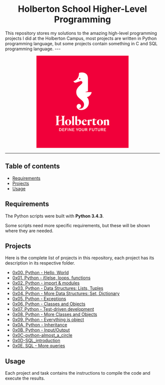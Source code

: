 <h1 align="center">Holberton School Higher-Level Programming</h1>
This repository stores my solutions to the amazing high-level programming projects I did at the Holberton Campus, most projects are written in Python programming language, but some projects contain something in C and SQL programming language.
---

<p align="center">
<a target="_blank" href="https://www.holbertonschool.com/campuses/montevideo"><img src="https://github.com/Ouyei/holbertonschool-higher_level_programming/blob/main/holberton.jpg"></a>
</p>

---

## Table of contents
- [Requirements](#requirements)
- [Projects](#projects)
- [Usage](#usage)

## Requirements

The Python scripts were built with **Python 3.4.3**.

Some scripts need more specific requirements, but these will be shown where they are needed.

## Projects
Here is the complete list of projects in this repository, each project has its description in its respective folder.

* [0x00. Python - Hello, World](https://github.com/Ouyei/holbertonschool-higher_level_programming/tree/main/0x00-python-hello_world)
* [0x01. Python - if/else, loops, functions](https://github.com/Ouyei/holbertonschool-higher_level_programming/tree/main/0x01-python-if_else_loops_functions)
* [0x02. Python - import & modules](https://github.com/Ouyei/holbertonschool-higher_level_programming/tree/main/0x02-python-import_modules)
* [0x03. Python - Data Structures: Lists, Tuples](https://github.com/Ouyei/holbertonschool-higher_level_programming/tree/main/0x03-python-data_structures)
* [0x04. Python - More Data Structures: Set, Dictionary](https://github.com/Ouyei/holbertonschool-higher_level_programming/tree/main/0x04-python-more_data_structures)
* [0x05. Python - Exceptions](https://github.com/Ouyei/holbertonschool-higher_level_programming/tree/main/0x05-python-exceptions)
* [0x06. Python - Classes and Objects](https://github.com/Ouyei/holbertonschool-higher_level_programming/tree/main/0x06-python-classes)
* [0x07. Python - Test-driven development](https://github.com/Ouyei/holbertonschool-higher_level_programming/tree/main/0x07-python-test_driven_development)
* [0x08. Python - More Classes and Objects](https://github.com/Ouyei/holbertonschool-higher_level_programming/tree/main/0x08-python-more_classes)
* [0x09. Python - Everything is object](https://github.com/Ouyei/holbertonschool-higher_level_programming/tree/main/0x09-python-everything_is_object)
* [0x0A. Python - Inheritance](https://github.com/Ouyei/holbertonschool-higher_level_programming/tree/main/0x0A-python-inheritance)
* [0x0B. Python - Input/Output](https://github.com/Ouyei/holbertonschool-higher_level_programming/tree/main/0x0B-python-input_output)
* [0x0C-python-almost_a_circle](https://github.com/Ouyei/holbertonschool-higher_level_programming/tree/main/0x0C-python-almost_a_circle)
* [0x0D-SQL_introduction ](https://github.com/Ouyei/holbertonschool-higher_level_programming/tree/main/0x0D-SQL_introduction)
* [0x0E. SQL - More queries ](123)

## Usage
Each project and task contains the instructions to compile the code and execute the results.
